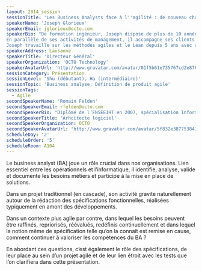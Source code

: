 ```yaml
---
layout: 2014_session
sessionTitle: 'Les Business Analysts face à l''agilité : de nouveau challenges à relever'
speakerName: 'Joseph Glorieux'
speakerEmail: jglorieux@octo.com
speakerBio: "De formation ingénieur, Joseph dispose de plus de 10 années d’expérience sur les systèmes d’Information.
En parallèle de ses activités de management, il accompagne ses clients dans le cadre de missions de conseil stratégiques ou de coaching.
Joseph travaille sur les méthodes agiles et le Lean depuis 5 ans avec une volonté toujours exprimée d'étendre les champs d'actions de ces pratiques à toute l'entreprise.\nIl est professeur vacataire pour l’université Paris Dauphine et Paris Descartes."
speakerAddress: Lausanne
speakerTitle: 'Directeur Général'
speakerOrganization: 'OCTO Technology'
speakerAvatarUrl: 'http://www.gravatar.com/avatar/01f5b61e735767cd2e876a7c8c4ce186?size=200&default=mm'
sessionCategory: Présentation
sessionLevel: 'Shu (débutant), Ha (intermédiaire)'
sessionTopic: 'Business analyse, Définition de produit agile'
sessionTags:
  - Agile
secondSpeakerName: 'Romain Felden'
secondSpeakerEmail: rfelden@octo.com
secondSpeakerBio: "Diplômé de l’ENSEEIHT en 2007, spécialisation Informatique et Mathématiques Appliquées, Romain s’est rapidement orienté vers le développement et l’architecture logicielle.\n \nAprès deux ans passés au sein de l’équipe de développement de Jahia, un CMS open-source, il a rejoint Elca où il a participé à plusieurs projets autour de la gestion de contenu incluant EMC Documentum et Alfresco.\n \nSon attrait pour l’entrepreunariat l’a poussé à participer ensuite à la création de Voxtrot, une startup dans le domaine VoIP mobile. Durant ces deux années il a développé de fortes compétences sur les plateformes mobiles ainsi que dans les télécoms.\n\nConsultant chez OCTO depuis 2013, il intervient sur des missions techniques impliquant entre autres Java ou Android/iOS, mais participe aussi à des encadrements et accompagnements méthodologiques, notamment en introduisant l’agilité dans des équipes de développement."
secondSpeakerTitle: 'Arhcitecte logiciel'
secondSpeakerOrganization: OCTO
secondSpeakerAvatarUrl: 'http://www.gravatar.com/avatar/5f832e3877538418db8b13979a9be634?size=200&default=mm'
scheduleDay: '2'
scheduleOrder: '5'
scheduleRoom: A104
---
```


Le business analyst (BA) joue un rôle crucial dans nos organisations. Lien essentiel entre les opérationnels et l’informatique, il identifie, analyse, valide et documente les besoins métiers et participe à la mise en place de solutions. 
   
Dans un projet traditionnel (en cascade), son activité gravite naturellement autour de la rédaction des spécifications fonctionnelles, réalisées typiquement en amont des développements. 
   
Dans un contexte plus agile par contre, dans lequel les besoins peuvent être raffinés, repriorisés, réévalués, redéfinis continuellement et dans lequel la notion même de spécification telle qu’on la connaît est remise en cause, comment continuer à valoriser les compétences du BA ?
   
En abordant ces questions, c’est également le rôle des spécifications, de leur place au sein d’un projet agile et de leur lien étroit avec les tests que l’on clarifiera dans cette présentation.
